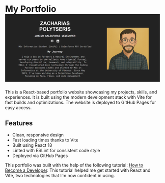 # My Portfolio ![App Homepage](https://github.com/ImZaharias/My-Portfolio/blob/main/HeroP.png)

This is a React-based portfolio website showcasing my projects, skills, and experiences. It is built using the modern development stack with Vite for fast builds and optimizations. The website is deployed to GitHub Pages for easy access.

## Features

- Clean, responsive design
- Fast loading times thanks to Vite
- Built using React 18
- Linted with ESLint for consistent code style
- Deployed via GitHub Pages

This portfolio was built with the help of the following tutorial: [How to Become a Developer](https://www.youtube.com/watch?v=ZpIel9cv4Jk&t=7281s). This tutorial helped me get started with React and Vite, two technologies that I’m now confident in using.
